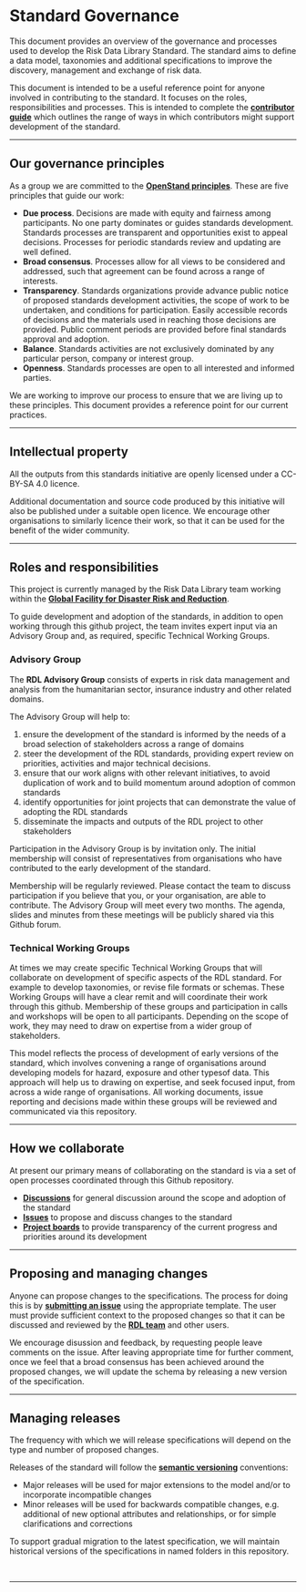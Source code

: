 # Standard Governance

This document provides an overview of the governance and processes used to develop the Risk Data Library Standard. The standard aims to define a data model, taxonomies and additional specifications to improve the discovery, management and exchange of risk data.

This document is intended to be a useful reference point for anyone involved in contributing to the standard. It focuses on the roles, responsibilities and processes. This is intended to complete the [**contributor guide**](https://github.com/GFDRR/rdl-standard/blob/main/CONTRIBUTING.md) which outlines the range of ways in which contributors might support development of the standard.

<hr>

## Our governance principles

As a group we are committed to the [**OpenStand principles**](https://open-stand.org/about-us/principles/). These are five principles that guide our work:

- **Due process**. Decisions are made with equity and fairness among participants. No one party dominates or guides standards development. Standards processes are transparent and opportunities exist to appeal decisions. Processes for periodic standards review and updating are well defined.
- **Broad consensus**. Processes allow for all views to be considered and addressed, such that agreement can be found across a range of interests.
- **Transparency**. Standards organizations provide advance public notice of proposed standards development activities, the scope of work to be undertaken, and conditions for participation. Easily accessible records of decisions and the materials used in reaching those decisions are provided. Public comment periods are provided before final standards approval and adoption.
- **Balance**. Standards activities are not exclusively dominated by any particular person, company or interest group.
- **Openness**. Standards processes are open to all interested and informed parties.

We are working to improve our process to ensure that we are living up to these principles. This document provides a reference point for our current practices.

<hr>

## Intellectual property

All the outputs from this standards initiative are openly licensed under a CC-BY-SA 4.0 licence.

Additional documentation and source code produced by this initiative will also be published under a suitable open licence. We encourage other organisations to similarly licence their work, so that it can be used for the benefit of the wider community.

<hr>

## Roles and responsibilities

This project is currently managed by the Risk Data Library team working within the 
[**Global Facility for Disaster Risk and Reduction**](https://www.gfdrr.org/en).

To guide development and adoption of the standards, in addition to open working through this github project, the team invites expert input via an Advisory Group and, as 
required, specific Technical Working Groups.

### Advisory Group

The **RDL Advisory Group** consists of experts in risk data management and analysis from the humanitarian sector, insurance industry and other related domains.

The Advisory Group will help to:

1. ensure the development of the standard is informed by the needs of a broad selection of stakeholders across a range of domains
2. steer the development of the RDL standards, providing expert review on priorities, activities and major technical decisions.
3. ensure that our work aligns with other relevant initiatives, to avoid duplication of work and to build momentum around adoption of common standards
4. identify opportunities for joint projects that can demonstrate the value of adopting the RDL standards
5. disseminate the impacts and outputs of the RDL project to other stakeholders

Participation in the Advisory Group is by invitation only. The initial membership will consist of representatives from organisations who have contributed to the early development of the standard.

Membership will be regularly reviewed. Please contact the team to discuss participation if you believe that you, or your organisation, are able to contribute.
The Advisory Group will meet every two months. The agenda, slides and minutes from these meetings will be publicly shared via this Github forum.

### Technical Working Groups

At times we may create specific Technical Working Groups that will collaborate on development of specific aspects of the RDL standard. For example to develop taxonomies, or revise file formats or schemas. These Working Groups will have a clear remit and will coordinate their work through this github. 
Membership of these groups and participation in calls and workshops will be open to all participants. Depending on the scope of work, they may need to draw on expertise from a wider group of stakeholders. 

This model reflects the process of development of early versions of the standard, which involves convening a range of organisations around developing models for hazard, exposure and other typesof data. This approach will help us to drawing on expertise, and seek focused input, from across a wide range of organisations.
All working documents, issue reporting and decisions made within these groups will be reviewed and communicated via this repository.

<hr>

## How we collaborate

At present our primary means of collaborating on the standard is via a set of open processes coordinated through this Github repository.

- [**Discussions**](https://github.com/GFDRR/rdl-standard/discussions) for general discussion around the scope and adoption of the standard
- [**Issues**](https://github.com/GFDRR/rdl-standard/issues) to propose and discuss changes to the standard
- [**Project boards**](https://github.com/GFDRR/rdl-standard/projects) to provide transparency of the current progress and priorities around its development

<hr>

## Proposing and managing changes

Anyone can propose changes to the specifications. The process for doing this is by [**submitting an issue**](https://github.com/GFDRR/rdl-standard/issues) using the appropriate template. The user must provide sufficient context to the proposed changes so that it can be discussed and reviewed by the [**RDL team**](contacts.md#rdl-team) and other users.

We encourage disussion and feedback, by requesting people leave comments on the issue. After leaving appropriate time for further comment, once we feel that a broad consensus has been achieved around the proposed changes, we will update the schema by releasing a new version of the specification.

<hr>

## Managing releases

The frequency with which we will release specifications will depend on the type and number of proposed changes.

Releases of the standard will follow the [**semantic versioning**](https://semver.org/) conventions:

- Major releases will be used for major extensions to the model and/or to incorporate incompatible changes
- Minor releases will be used for backwards compatible changes, e.g. additional of new optional attributes and relationships, or for simple clarifications and corrections

To support gradual migration to the latest specification, we will maintain historical versions of the specifications in named folders in this repository.

<br><hr>
